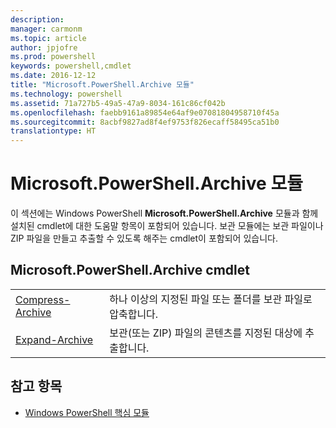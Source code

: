 ```yaml
---
description: 
manager: carmonm
ms.topic: article
author: jpjofre
ms.prod: powershell
keywords: powershell,cmdlet
ms.date: 2016-12-12
title: "Microsoft.PowerShell.Archive 모듈"
ms.technology: powershell
ms.assetid: 71a727b5-49a5-47a9-8034-161c86cf042b
ms.openlocfilehash: faebb9161a89854e64af9e07081804958710f45a
ms.sourcegitcommit: 8acbf9827ad8f4ef9753f826ecaff58495ca51b0
translationtype: HT
---
```

# <a name="microsoftpowershellarchive-module"></a>Microsoft.PowerShell.Archive 모듈
이 섹션에는 Windows PowerShell **Microsoft.PowerShell.Archive** 모듈과 함께 설치된 cmdlet에 대한 도움말 항목이 포함되어 있습니다. 보관 모듈에는 보관 파일이나 ZIP 파일을 만들고 추출할 수 있도록 해주는 cmdlet이 포함되어 있습니다.

## <a name="microsoftpowershellarchive-cmdlets"></a>Microsoft.PowerShell.Archive cmdlet

|||
|-|-|
|[Compress-Archive](http://technet.microsoft.com/library/dn841358.aspx)|하나 이상의 지정된 파일 또는 폴더를 보관 파일로 압축합니다.|
|[Expand-Archive](http://technet.microsoft.com/library/dn841359.aspx)|보관(또는 ZIP) 파일의 콘텐츠를 지정된 대상에 추출합니다.|

## <a name="see-also"></a>참고 항목
- [Windows PowerShell 핵심 모듈](http://technet.microsoft.com/library/hh847741.aspx)


